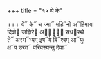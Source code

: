 +++
title = "१५ ये के"

+++
ये᳓ के᳓ च ज्मा᳓ महि᳓नो अ᳓हिमाया  
दिवो᳓ जज्ञिरे᳓ अपां᳐᳓ सध᳓स्थे  
ते᳓ अस्म᳓भ्यम् इष᳓ये वि᳓श्वम् आ᳓युः  
क्ष᳓प उस्रा᳓ वरिवस्यन्तु देवाः᳓